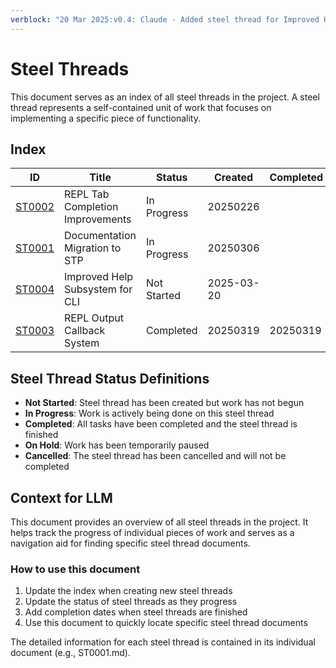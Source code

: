 ```yaml
---
verblock: "20 Mar 2025:v0.4: Claude - Added steel thread for Improved Help Subsystem"
---
```

# Steel Threads

This document serves as an index of all steel threads in the project. A steel thread represents a self-contained unit of work that focuses on implementing a specific piece of functionality.

## Index

<!-- BEGIN: STEEL_THREAD_INDEX -->
| ID                                | Title                            | Status      | Created    | Completed |
|-----------------------------------|----------------------------------|-------------|------------|-----------|
| [ST0002](./ST0002.md)             | REPL Tab Completion Improvements | In Progress | 20250226   |           |
| [ST0001](./ST0001.md)             | Documentation Migration to STP   | In Progress | 20250306   |           |
| [ST0004](./NOT-STARTED/ST0004.md) | Improved Help Subsystem for CLI  | Not Started | 2025-03-20 |           |
| [ST0003](./COMPLETED/ST0003.md)   | REPL Output Callback System      | Completed   | 20250319   | 20250319  |
<!-- END: STEEL_THREAD_INDEX -->

## Steel Thread Status Definitions

- **Not Started**: Steel thread has been created but work has not begun
- **In Progress**: Work is actively being done on this steel thread
- **Completed**: All tasks have been completed and the steel thread is finished
- **On Hold**: Work has been temporarily paused
- **Cancelled**: The steel thread has been cancelled and will not be completed

## Context for LLM

This document provides an overview of all steel threads in the project. It helps track the progress of individual pieces of work and serves as a navigation aid for finding specific steel thread documents.

### How to use this document

1. Update the index when creating new steel threads
2. Update the status of steel threads as they progress
3. Add completion dates when steel threads are finished
4. Use this document to quickly locate specific steel thread documents

The detailed information for each steel thread is contained in its individual document (e.g., ST0001.md).
